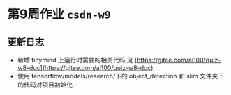# 第9周作业 `csdn-w9`

## 更新日志
- 新增 tinymind 上运行时需要的相关代码,见 [https://gitee.com/ai100/quiz-w8-doc](https://gitee.com/ai100/quiz-w8-doc)
- 使用 tensorflow/models/research/下的 object_detection 和 slim 文件夹下的代码对项目初始化
